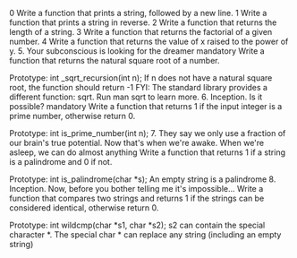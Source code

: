 0 Write a function that prints a string, followed by a new line. 1 Write a function that prints a string in reverse. 2 Write a function that returns the length of a string. 3 Write a function that returns the factorial of a given number. 4 Write a function that returns the value of x raised to the power of y. 5. Your subconscious is looking for the dreamer mandatory Write a function that returns the natural square root of a number.

Prototype: int _sqrt_recursion(int n); If n does not have a natural square root, the function should return -1 FYI: The standard library provides a different function: sqrt. Run man sqrt to learn more. 6. Inception. Is it possible? mandatory Write a function that returns 1 if the input integer is a prime number, otherwise return 0.

Prototype: int is_prime_number(int n); 7. They say we only use a fraction of our brain's true potential. Now that's when we're awake. When we're asleep, we can do almost anything Write a function that returns 1 if a string is a palindrome and 0 if not.

Prototype: int is_palindrome(char *s); An empty string is a palindrome 8. Inception. Now, before you bother telling me it's impossible... Write a function that compares two strings and returns 1 if the strings can be considered identical, otherwise return 0.

Prototype: int wildcmp(char *s1, char *s2); s2 can contain the special character *. The special char * can replace any string (including an empty string)
